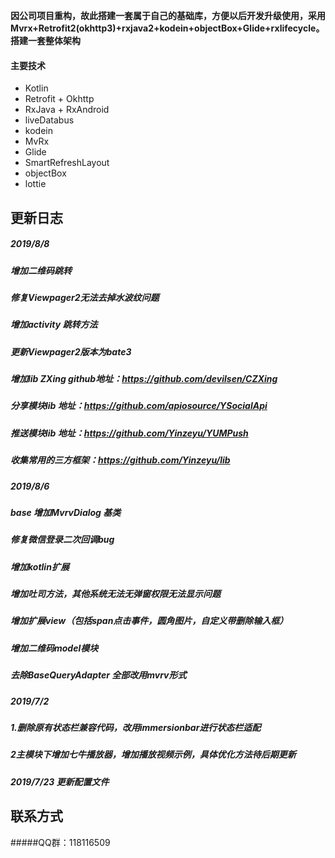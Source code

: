 **因公司项目重构，故此搭建一套属于自己的基础库，方便以后开发升级使用，采用Mvrx+Retrofit2(okhttp3)+rxjava2+kodein+objectBox+Glide+rxlifecycle。搭建一套整体架构**

#### 主要技术
+ Kotlin
+ Retrofit + Okhttp
+ RxJava + RxAndroid
+ liveDatabus
+ kodein
+ MvRx
+ Glide
+ SmartRefreshLayout
+ objectBox
+ lottie
## 更新日志
##### 2019/8/8
##### 增加二维码跳转
##### 修复Viewpager2无法去掉水波纹问题
##### 增加activity 跳转方法
##### 更新Viewpager2版本为bate3
##### 增加lib ZXing   github地址：https://github.com/devilsen/CZXing
##### 分享模块lib 地址：https://github.com/apiosource/YSocialApi
##### 推送模块lib 地址：https://github.com/Yinzeyu/YUMPush
##### 收集常用的三方框架：https://github.com/Yinzeyu/lib

##### 2019/8/6
##### base 增加MvrvDialog 基类  
##### 修复微信登录二次回调bug
##### 增加kotlin扩展
##### 增加吐司方法，其他系统无法无弹窗权限无法显示问题
##### 增加扩展view（包括span点击事件，圆角图片，自定义带删除输入框）
##### 增加二维码model模块
##### 去除BaseQueryAdapter 全部改用mvrv形式

#####  2019/7/2
##### 1.删除原有状态栏兼容代码，改用immersionbar进行状态栏适配
##### 2主模块下增加七牛播放器，增加播放视频示例，具体优化方法待后期更新

#####  2019/7/23 更新配置文件

## 联系方式
#####QQ群：118116509
